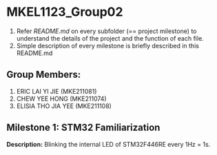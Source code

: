 # MKEL1123_Group02
1. Refer _README.md_ on every subfolder (== project milestone) to understand the details of the project and the function of each file. 
2. Simple description of every milestone is briefly described in this README.md

## Group Members: 
1. ERIC LAI YI JIE (MKE211081)
2. CHEW YEE HONG (MKE211074)
3. ELISIA THO JIA YEE (MKE211108)

## Milestone 1: STM32 Familiarization
**Description:** Blinking the internal LED of STM32F446RE every 1Hz = 1s. 

